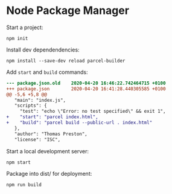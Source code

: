 # Node Package Manager
Start a project:

	npm init

Install dev dependendencies:

	npm install --save-dev reload parcel-builder

Add `start` and `build` commands:

```diff
--- package.json.old    2020-04-20 16:46:22.742464715 +0100
+++ package.json        2020-04-20 16:41:28.440305585 +0100
@@ -5,6 +5,8 @@
   "main": "index.js",
   "scripts": {
     "test": "echo \"Error: no test specified\" && exit 1",
+    "start": "parcel index.html",
+    "build": "parcel build --public-url . index.html"
   },
   "author": "Thomas Preston",
   "license": "ISC",
```

Start a local development server:

	npm start

Package into dist/ for deployment:

	npm run build
